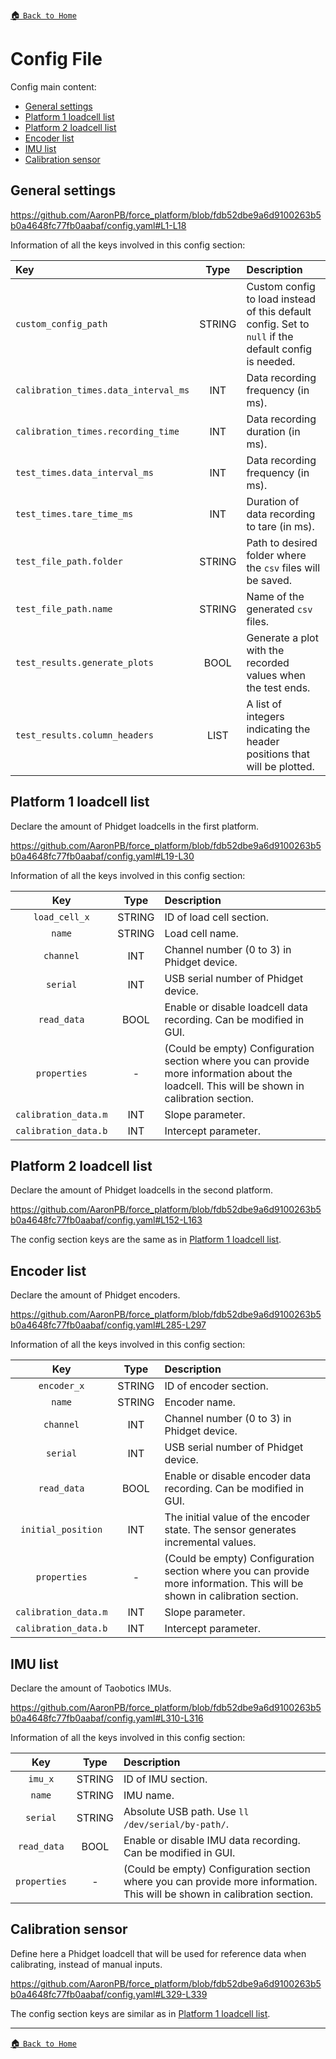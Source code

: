 [:house: `Back to Home`](../home.md)

# Config File

Config main content:
- [General settings](#general-settings)
- [Platform 1 loadcell list](#platform-1-loadcell-list)
- [Platform 2 loadcell list](#platform-2-loadcell-list)
- [Encoder list](#encoder-list)
- [IMU list](#imu-list)
- [Calibration sensor](#calibration-sensor)

## General settings

https://github.com/AaronPB/force_platform/blob/fdb52dbe9a6d9100263b5b0a4648fc77fb0aabaf/config.yaml#L1-L18

Information of all the keys involved in this config section:

| Key | Type | Description |
| :--- | :---: | :--- |
| `custom_config_path` | STRING | Custom config to load instead of this default config. Set to `null` if the default config is needed. |
| `calibration_times.data_interval_ms` | INT | Data recording frequency (in ms). |
| `calibration_times.recording_time` | INT | Data recording duration (in ms). |
| `test_times.data_interval_ms` | INT | Data recording frequency (in ms). |
| `test_times.tare_time_ms` | INT | Duration of data recording to tare (in ms). |
| `test_file_path.folder` | STRING | Path to desired folder where the `csv` files will be saved. |
| `test_file_path.name` | STRING | Name of the generated `csv` files. |
| `test_results.generate_plots` | BOOL | Generate a plot with the recorded values when the test ends. |
| `test_results.column_headers` | LIST | A list of integers indicating the header positions that will be plotted. |

## Platform 1 loadcell list
Declare the amount of Phidget loadcells in the first platform.

https://github.com/AaronPB/force_platform/blob/fdb52dbe9a6d9100263b5b0a4648fc77fb0aabaf/config.yaml#L19-L30

Information of all the keys involved in this config section:

| Key | Type | Description |
| :---: | :---: | :--- |
| `load_cell_x` | STRING | ID of load cell section. |
| `name` | STRING | Load cell name. |
| `channel` | INT | Channel number (0 to 3) in Phidget device. |
| `serial` | INT | USB serial number of Phidget device. |
| `read_data` | BOOL | Enable or disable loadcell data recording. Can be modified in GUI. |
| `properties` | - | (Could be empty) Configuration section where you can provide more information about the loadcell. This will be shown in calibration section. |
| `calibration_data.m` | INT | Slope parameter. |
| `calibration_data.b` | INT | Intercept parameter. |

## Platform 2 loadcell list
Declare the amount of Phidget loadcells in the second platform.

https://github.com/AaronPB/force_platform/blob/fdb52dbe9a6d9100263b5b0a4648fc77fb0aabaf/config.yaml#L152-L163

The config section keys are the same as in [Platform 1 loadcell list](#platform-1-loadcell-list).

## Encoder list
Declare the amount of Phidget encoders.

https://github.com/AaronPB/force_platform/blob/fdb52dbe9a6d9100263b5b0a4648fc77fb0aabaf/config.yaml#L285-L297

Information of all the keys involved in this config section:

| Key | Type | Description |
| :---: | :---: | :--- |
| `encoder_x` | STRING | ID of encoder section. |
| `name` | STRING | Encoder name. |
| `channel` | INT | Channel number (0 to 3) in Phidget device. |
| `serial` | INT | USB serial number of Phidget device. |
| `read_data` | BOOL | Enable or disable encoder data recording. Can be modified in GUI. |
| `initial_position` | INT | The initial value of the encoder state. The sensor generates incremental values. |
| `properties` | - | (Could be empty) Configuration section where you can provide more information. This will be shown in calibration section. |
| `calibration_data.m` | INT | Slope parameter. |
| `calibration_data.b` | INT | Intercept parameter. |

## IMU list
Declare the amount of Taobotics IMUs.

https://github.com/AaronPB/force_platform/blob/fdb52dbe9a6d9100263b5b0a4648fc77fb0aabaf/config.yaml#L310-L316

Information of all the keys involved in this config section:

| Key | Type | Description |
| :---: | :---: | :--- |
| `imu_x` | STRING | ID of IMU section. |
| `name` | STRING | IMU name. |
| `serial` | STRING | Absolute USB path. Use `ll /dev/serial/by-path/`. |
| `read_data` | BOOL | Enable or disable IMU data recording. Can be modified in GUI. |
| `properties` | - | (Could be empty) Configuration section where you can provide more information. This will be shown in calibration section. |

## Calibration sensor
Define here a Phidget loadcell that will be used for reference data when calibrating, instead of manual inputs.

https://github.com/AaronPB/force_platform/blob/fdb52dbe9a6d9100263b5b0a4648fc77fb0aabaf/config.yaml#L329-L339

The config section keys are similar as in [Platform 1 loadcell list](#platform-1-loadcell-list).

---

[:house: `Back to Home`](../home.md)